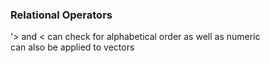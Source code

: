 ### Relational Operators  
'> and < can check for alphabetical order as well as numeric  
    can also be applied to vectors
